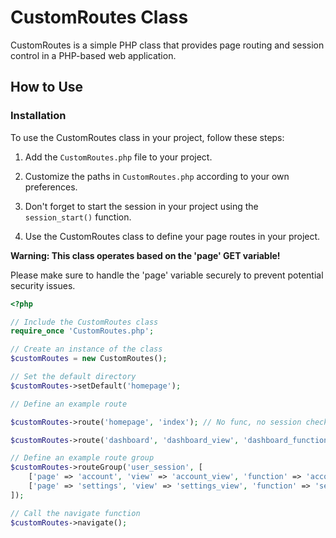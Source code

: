 # CustomRoutes Class

CustomRoutes is a simple PHP class that provides page routing and session control in a PHP-based web application.

## How to Use

### Installation

To use the CustomRoutes class in your project, follow these steps:

1. Add the `CustomRoutes.php` file to your project.

2. Customize the paths in `CustomRoutes.php` according to your own preferences.

3. Don't forget to start the session in your project using the `session_start()` function.

4. Use the CustomRoutes class to define your page routes in your project.

**Warning: This class operates based on the 'page' GET variable!**

Please make sure to handle the 'page' variable securely to prevent potential security issues.

```php
<?php

// Include the CustomRoutes class
require_once 'CustomRoutes.php';

// Create an instance of the class
$customRoutes = new CustomRoutes();

// Set the default directory
$customRoutes->setDefault('homepage');

// Define an example route

$customRoutes->route('homepage', 'index'); // No func, no session check

$customRoutes->route('dashboard', 'dashboard_view', 'dashboard_function', true);

// Define an example route group
$customRoutes->routeGroup('user_session', [
    ['page' => 'account', 'view' => 'account_view', 'function' => 'account_function'],
    ['page' => 'settings', 'view' => 'settings_view', 'function' => 'settings_function'],
]);

// Call the navigate function
$customRoutes->navigate();
